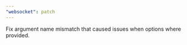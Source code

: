 ```yaml
---
"websocket": patch
---
```


Fix argument name mismatch that caused issues when options where provided.

